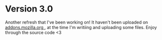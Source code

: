 # Version 3.0

Another refresh that I've been working on! It haven't been uploaded on <a href="https://addons.mozilla.org/en-US/firefox/addon/aesthetic-bluish-theme/">addons.mozilla.org </a> , at the time I'm writiing and uploading some files. Enjoy through the source code <3

